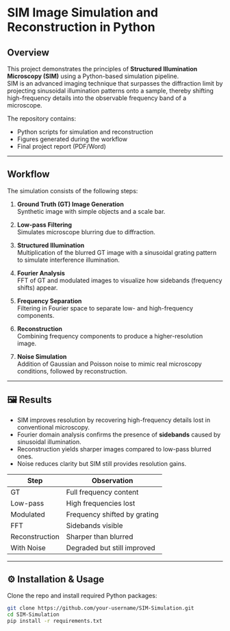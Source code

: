 # SIM Image Simulation and Reconstruction in Python

##  Overview
This project demonstrates the principles of **Structured Illumination Microscopy (SIM)** using a Python-based simulation pipeline.  
SIM is an advanced imaging technique that surpasses the diffraction limit by projecting sinusoidal illumination patterns onto a sample, thereby shifting high-frequency details into the observable frequency band of a microscope.

The repository contains:
- Python scripts for simulation and reconstruction
- Figures generated during the workflow
- Final project report (PDF/Word)

---

##  Workflow
The simulation consists of the following steps:

1. **Ground Truth (GT) Image Generation**  
   Synthetic image with simple objects and a scale bar.  

2. **Low-pass Filtering**  
   Simulates microscope blurring due to diffraction.  

3. **Structured Illumination**  
   Multiplication of the blurred GT image with a sinusoidal grating pattern to simulate interference illumination.  

4. **Fourier Analysis**  
   FFT of GT and modulated images to visualize how sidebands (frequency shifts) appear.  

5. **Frequency Separation**  
   Filtering in Fourier space to separate low- and high-frequency components.  

6. **Reconstruction**  
   Combining frequency components to produce a higher-resolution image.  

7. **Noise Simulation**  
   Addition of Gaussian and Poisson noise to mimic real microscopy conditions, followed by reconstruction.  

---

## 🖼 Results
- SIM improves resolution by recovering high-frequency details lost in conventional microscopy.  
- Fourier domain analysis confirms the presence of **sidebands** caused by sinusoidal illumination.  
- Reconstruction yields sharper images compared to low-pass blurred ones.  
- Noise reduces clarity but SIM still provides resolution gains.  

| Step            | Observation |
|-----------------|-------------|
| GT              | Full frequency content |
| Low-pass        | High frequencies lost |
| Modulated       | Frequency shifted by grating |
| FFT             | Sidebands visible |
| Reconstruction  | Sharper than blurred |
| With Noise      | Degraded but still improved |

---

## ⚙ Installation & Usage
Clone the repo and install required Python packages:
```bash
git clone https://github.com/your-username/SIM-Simulation.git
cd SIM-Simulation
pip install -r requirements.txt
